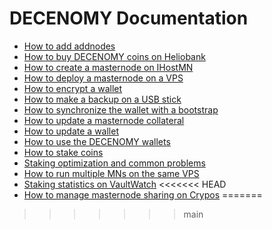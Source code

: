 # DECENOMY Documentation

* [How to add addnodes](https://github.com/decenomy/docs/releases/latest/download/How.to.add.addnodes.pdf)
* [How to buy DECENOMY coins on Heliobank](https://github.com/decenomy/docs/releases/latest/download/How.to.buy.DECENOMY.coins.on.Heliobank.pdf)
* [How to create a masternode on IHostMN](https://github.com/decenomy/docs/releases/latest/download/How.to.create.a.masternode.on.IhostMN.pdf)
* [How to deploy a masternode on a VPS](https://github.com/decenomy/docs/releases/latest/download/How.to.deploy.a.masternode.on.VPS.pdf)
* [How to encrypt a wallet](https://github.com/decenomy/docs/releases/latest/download/How.to.encrypt.a.wallet.pdf)
* [How to make a backup on a USB stick](https://github.com/decenomy/docs/releases/latest/download/How.to.make.a.backup.on.a.USB.stick.pdf)
* [How to synchronize the wallet with a bootstrap](https://github.com/decenomy/docs/releases/latest/download/How.to.synchronize.the.wallet.with.a.bootstrap.pdf)
* [How to update a masternode collateral](https://github.com/decenomy/docs/releases/latest/download/How.to.update.a.masternode.collateral.pdf)
* [How to update a wallet](https://github.com/decenomy/docs/releases/latest/download/How.to.update.a.wallet.pdf)
* [How to use the DECENOMY wallets](https://github.com/decenomy/docs/releases/latest/download/How.to.use.the.DECENOMY.wallets.pdf)
* [How to stake coins](https://github.com/decenomy/docs/releases/latest/download/How.to.stake.coins.pdf)
* [Staking optimization and common problems](https://github.com/decenomy/docs/releases/latest/download/Staking.optimization.and.common.problems.pdf)
* [How to run multiple MNs on the same VPS](https://github.com/decenomy/docs/releases/latest/download/How.to.run.multiple.MNs.on.the.same.VPS.pdf)
* [Staking statistics on VaultWatch](https://github.com/decenomy/docs/releases/latest/download/Staking.statistics.on.VaultWatch.pdf)
<<<<<<< HEAD
* [How to manage masternode sharing on Crypos](https://github.com/decenomy/docs/releases/latest/download/How.to.manage.masternode.sharing.on.Crypos.pdf)
=======
>>>>>>> main
